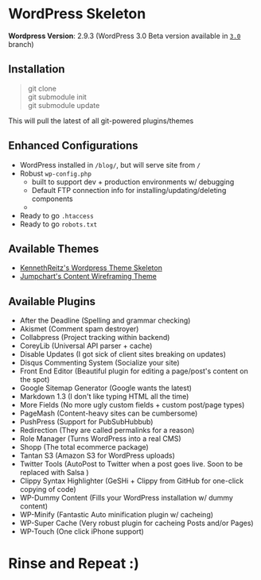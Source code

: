 # WordPress Skeleton


**Wordpress Version**: 2.9.3 (WordPress 3.0 Beta version available in [`3.0`]() branch)

## Installation

> git clone  
> git submodule init  
> git submodule update  

This will pull the latest of all git-powered plugins/themes

## Enhanced Configurations

* WordPress installed in `/blog/`, but will serve site from `/`
* Robust `wp-config.php`
  - built to support dev + production environments w/ debugging
  - Default FTP connection info for installing/updating/deleting components
  - 
* Ready to go `.htaccess`
* Ready to go `robots.txt`

## Available Themes

* [KennethReitz's Wordpress Theme Skeleton](http://github.com/kennethreitz/wordpress-theme-skeleton)
* [Jumpchart's Content Wireframing Theme](http://www.jumpchart.com/tour/wordpress/)

## Available Plugins

* After the Deadline (Spelling and grammar checking)
* Akismet (Comment spam destroyer)
* Collabpress (Project tracking within backend)
* CoreyLib  (Universal API parser + cache)
* Disable Updates (I got sick of client sites breaking on updates)
* Disqus Commenting System (Socialize your site)
* Front End Editor (Beautiful plugin for editing a page/post's content on the spot)
* Google Sitemap Generator (Google wants the latest)
* Markdown 1.3 (I don't like typing HTML all the time)
* More Fields (No more ugly custom fields + custom post/page types)
* PageMash (Content-heavy sites can be cumbersome)
* PushPress (Support for PubSubHubbub)
* Redirection (They are called permalinks for a reason)
* Role Manager (Turns WordPress into a real CMS)
* Shopp (The total ecommerce package)
* Tantan S3 (Amazon S3 for WordPress uploads)
* Twitter Tools (AutoPost to Twitter when a post goes live. Soon to be replaced with Salsa )
* Clippy Syntax Highlighter (GeSHi + Clippy from GitHub for one-click copying of code)
* WP-Dummy Content (Fills your WordPress installation w/ dummy content)
* WP-Minify (Fantastic Auto minification plugin w/ cacheing)
* WP-Super Cache (Very robust plugin for cacheing Posts and/or Pages)
* WP-Touch (One click iPhone support)




# Rinse and Repeat :)